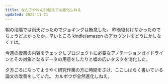 ```yaml
---
title: なんでやねん50超えても進化しねえ
updated: 2022-11-21
---
```


朝の段階では雨天だったのでジョギングは断念した。
昨晩寝付けなかったのでちょうどよかったか。早いところ kindle/amazon のアカウントをどうにかしなくては。

今週の授業の内容をチェックしプロジェクトに必要なアノテーションガイドラインとその対象となるデータの用意をしたりと幅の広いタスクを消化した。

夕方ごろになってようやく研究作業の方に時間をさけ、ここしばらく書いている論文の改善をしていた。
カルボウが全然進化しねえ。
